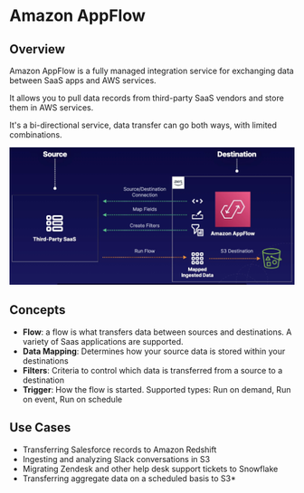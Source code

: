# Amazon AppFlow

## Overview

Amazon AppFlow is a fully managed integration service for exchanging data between SaaS apps and AWS services.

It allows you to pull data records from third-party SaaS vendors and store them in AWS services.

It's a bi-directional service, data transfer can go both ways, with limited combinations.

![](./images/appflow.png)


## Concepts

- **Flow**: a flow is what transfers data between sources and destinations. A variety of Saas applications are supported.
- **Data Mapping**: Determines how your source data is stored within your destinations
- **Filters**: Criteria to control which data is transferred from a source to a destination
- **Trigger**: How the flow is started. Supported types: Run on demand, Run on event, Run on schedule


## Use Cases

- Transferring Salesforce records to Amazon Redshift
- Ingesting and analyzing Slack conversations in S3
- Migrating Zendesk and other help desk support tickets to Snowflake
- Transferring aggregate data on a scheduled basis to S3*